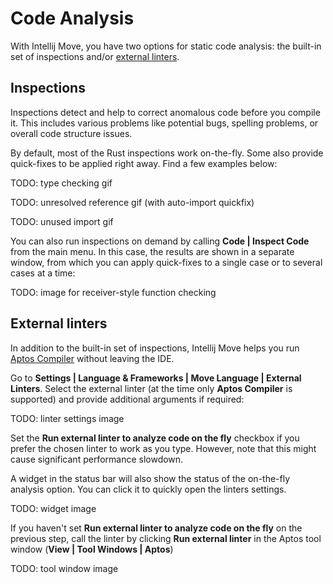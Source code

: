 # Code Analysis

With Intellij Move, you have two options for static code analysis: the built-in set of inspections and/or [external linters](#external-linters). 

## Inspections

Inspections detect and help to correct anomalous code before you compile it. 
This includes various problems like potential bugs, spelling problems, or overall code structure issues.

By default, most of the Rust inspections work on-the-fly. Some also provide quick-fixes to be applied right away. Find a few examples below:

TODO: type checking gif

TODO: unresolved reference gif (with auto-import quickfix)

TODO: unused import gif

You can also run inspections on demand by calling **Code | Inspect Code** from the main menu. 
In this case, the results are shown in a separate window, from which you can apply quick-fixes 
to a single case or to several cases at a time:

TODO: image for receiver-style function checking

## External linters

In addition to the built-in set of inspections, Intellij Move helps you run [Aptos Compiler](https://aptos.dev/tools/aptos-cli/use-cli/working-with-move-contracts/#1-compiling-move) without leaving the IDE.

<procedure title="Call Aptos Compiler" id="call-aptos-compile">
    <step>Go to <b>Settings | Language & Frameworks | Move Language | External Linters</b>.</step>
    <step>Select the external linter (at the time only <b>Aptos Compiler</b> is supported) and provide additional arguments if required:
    <p>TODO: linter settings image</p>
    <note>
    Set the <b>Run external linter to analyze code on the fly</b> checkbox if you prefer the chosen linter to work as you type. 
    However, note that this might cause significant performance slowdown.
    </note>
    <p>A widget in the status bar will also show the status of the on-the-fly analysis option. You can click it to quickly open the linters settings.</p>
    <p>TODO: widget image</p>
    </step>
    <step>If you haven't set <b>Run external linter to analyze code on the fly</b> on the previous step, call the linter by clicking <b>Run external linter</b> in the Aptos tool window (<b>View | Tool Windows | Aptos</b>)
    <p>TODO: tool window image</p>
    </step>
</procedure>

